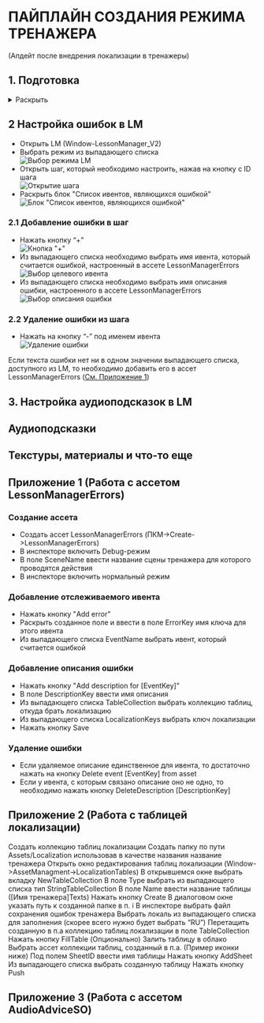 # ПАЙПЛАЙН СОЗДАНИЯ РЕЖИМА ТРЕНАЖЕРА  
(Апдейт после внедрения локализации в тренажеры)  

## 1. Подготовка 
<details>
<summary>Раскрыть</summary>

- Создать ассет LessonManagerErrors ([См. Приложение 1](#приложение-1-работа-с-ассетом-lessonmanagererrors))  
- Прилинковать ассет LessonManagerErrors к LessonManager  
![Прилинковать созданный ассет к LessonManager](../Images/HowToWorkWithLocalizedLM1.png)  
- Создать ассет AudioAdviceSO ([См. Приложение 3](приложение-3-работа-с-ассетом-audioadviceso))  
- Прилинковать созданный ассет к LessonManager  
![Прилинковать ассет AudioAdviceSO к LessonManager](../Images/HowToWorkWithLocalizedLM2.png)

</details>

## 2 Настройка ошибок в LM

- Открыть LM (Window-LessonManager_V2)  
- Выбрать режим из выпадающего списка  
![Выбор режима LM](../Images/HowToWorkWithLocalizedLM3.png)  
- Открыть шаг, который необходимо настроить, нажав на кнопку с ID шага  
![Открытие шага](../Images/HowToWorkWithLocalizedLM4.png)  
- Раскрыть блок "Список ивентов, являющихся ошибкой"  
![Блок "Список ивентов, являющихся ошибкой"](../Images/HowToWorkWithLocalizedLM5.png)  

### 2.1 Добавление ошибки в шаг  

- Нажать кнопку “+”  
![Кнопка "+"](../Images/HowToWorkWithLocalizedLM6.png)  
- Из выпадающего списка необходимо выбрать имя ивента, который считается ошибкой, настроенный в ассете LessonManagerErrors  
![Выбор целевого ивента](../Images/HowToWorkWithLocalizedLM7.png)  
- Из выпадающего списка необходимо выбрать имя описания ошибки, настроенного в ассете LessonManagerErrors  
![Выбор описания ошибки](../Images/HowToWorkWithLocalizedLM8.png)  

### 2.2 Удаление ошибки из шага  

- Нажать на кнопку “-” под именем ивента  
![Удаление ошибки](../Images/HowToWorkWithLocalizedLM9.png)  
  
Если текста ошибки нет ни в одном значении выпадающего списка, доступного из LM, то необходимо добавить его в ассет LessonManagerErrors ([См. Приложение 1](#приложение-1-работа-с-ассетом-lessonmanagererrors))  

## 3. Настройка аудиоподсказок в LM  

## Аудиоподсказки  

## Текстуры, материалы и что-то еще  

## Приложение 1 (Работа с ассетом LessonManagerErrors)

### Создание ассета

- Создать ассет LessonManagerErrors (ПКМ->Create->LessonManagerErrors)
- В инспекторе включить Debug-режим
- В поле SceneName ввести название сцены тренажера для которого проводятся действия
- В инспекторе включить нормальный режим

### Добавление отслеживаемого ивента

- Нажать кнопку "Add error"
- Раскрыть созданное поле и ввести в поле ErrorKey имя ключа для этого ивента
- Из выпадающего списка EventName выбрать ивент, который считается ошибкой

### Добавление описания ошибки

- Нажать кнопку "Add description for [EventKey]" 
- В поле DescriptionKey ввести имя описания
- Из выпадающего списка TableCollection выбрать коллекцию таблиц, откуда брать локализацию
- Из выпадающего списка LocalizationKeys выбрать ключ локализации
- Нажать кнопку Save

### Удаление ошибки

- Если удаляемое описание единственное для ивента, то достаточно нажать на кнопку Delete event [EventKey] from asset
- Если у ивента, с которым связано описание оно не одно, то необходимо нажать кнопку DeleteDescription [DescriptionKey]

## Приложение 2 (Работа с таблицей локализации)

Cоздать коллекцию таблиц локализации
Создать папку по пути Assets/Localization использовав в качестве названия название тренажера
Открыть окно редактирования таблиц локализации (Window->AssetManagment->LocalizationTables)
В открывшемся окне выбрать вкладку NewTableCollection
В поле Type выбрать из выпадающего списка тип StringTableCollection
В поле Name ввести название таблицы ([Имя тренажера]Texts)
Нажать кнопку Create
В диалоговом окне указать путь к созданной папке в п. i
В инспекторе выбрать файл сохранения ошибок тренажера
Выбрать локаль из выпадающего списка для заполнения (скорее всего нужно будет выбрать “RU”)
Перетащить созданную в п.а коллекцию таблиц локализации в поле TableCollection
Нажать кнопку FillTable
(Опционально) Залить таблицу в облако
Выбрать ассет коллекции таблиц, созданный в п.а. (Пример иконки ниже)
Под полем SheetID ввести имя таблицы
Нажать кнопку AddSheet
Из выпадающего списка выбрать созданную таблицу
Нажать кнопку Push

## Приложение 3 (Работа с ассетом AudioAdviceSO)

